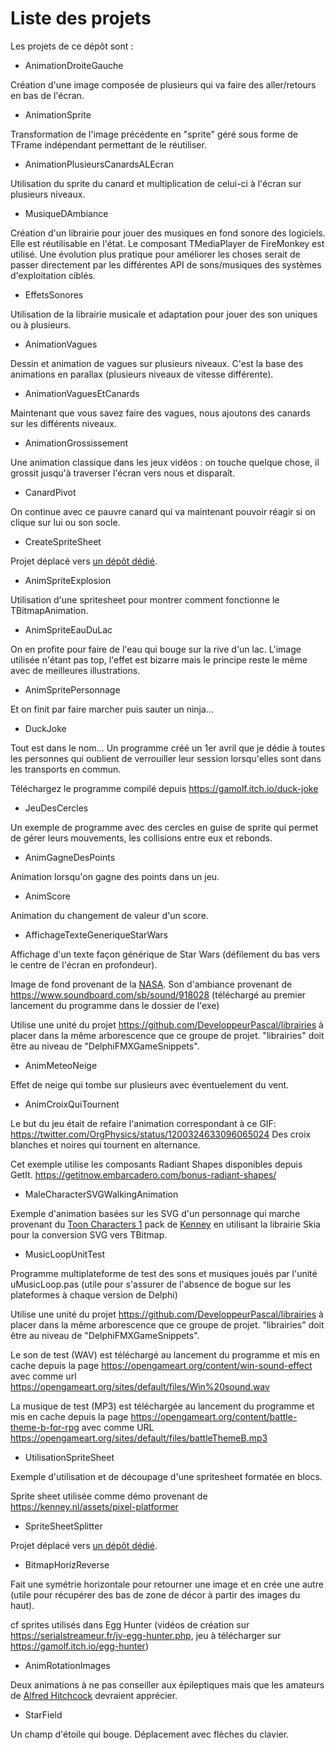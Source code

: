 # Liste des projets

Les projets de ce dépôt sont :

* AnimationDroiteGauche

Création d'une image composée de plusieurs qui va faire des aller/retours en bas de l'écran.

* AnimationSprite

Transformation de l'image précédente en "sprite" géré sous forme de TFrame indépendant permettant de le réutiliser.

* AnimationPlusieursCanardsALEcran

Utilisation du sprite du canard et multiplication de celui-ci à l'écran sur plusieurs niveaux.

* MusiqueDAmbiance

Création d'un librairie pour jouer des musiques en fond sonore des logiciels. Elle est réutilisable en l'état.
Le composant TMediaPlayer de FireMonkey est utilisé. Une évolution plus pratique pour améliorer les choses serait de passer directement par les différentes API de sons/musiques des systèmes d'exploitation ciblés.

* EffetsSonores

Utilisation de la librairie musicale et adaptation pour jouer des son uniques ou à plusieurs.

* AnimationVagues

Dessin et animation de vagues sur plusieurs niveaux. C'est la base des animations en parallax (plusieurs niveaux de vitesse différente).

* AnimationVaguesEtCanards

Maintenant que vous savez faire des vagues, nous ajoutons des canards sur les différents niveaux.

* AnimationGrossissement

Une animation classique dans les jeux vidéos : on touche quelque chose, il grossit jusqu'à traverser l'écran vers nous et disparaît.

* CanardPivot

On continue avec ce pauvre canard qui va maintenant pouvoir réagir si on clique sur lui ou son socle.

* CreateSpriteSheet

Projet déplacé vers [un dépôt dédié](https://github.com/DeveloppeurPascal/Spritesheet-Creator).

* AnimSpriteExplosion

Utilisation d'une spritesheet pour montrer comment fonctionne le TBitmapAnimation.

* AnimSpriteEauDuLac

On en profite pour faire de l'eau qui bouge sur la rive d'un lac. L'image utilisée n'étant pas top, l'effet est bizarre mais le principe reste le même avec de meilleures illustrations.

* AnimSpritePersonnage

Et on finit par faire marcher puis sauter un ninja...

* DuckJoke

Tout est dans le nom... Un programme créé un 1er avril que je dédie à toutes les personnes qui oublient de verrouiller leur session lorsqu'elles sont dans les transports en commun.

Téléchargez le programme compilé depuis https://gamolf.itch.io/duck-joke

* JeuDesCercles

Un exemple de programme avec des cercles en guise de sprite qui permet de gérer leurs mouvements, les collisions entre eux et rebonds.

* AnimGagneDesPoints

Animation lorsqu'on gagne des points dans un jeu.

* AnimScore

Animation du changement de valeur d'un score.

* AffichageTexteGeneriqueStarWars

Affichage d'un texte façon générique de Star Wars (défilement du bas vers le centre de l'écran en profondeur).

Image de fond provenant de la [NASA](https://github.com/DeveloppeurPascal/DelphiFMXGameSnippets/tree/main/AffichageTexteGeneriqueStarWars/NASA/README.md).
Son d'ambiance provenant de https://www.soundboard.com/sb/sound/918028
(téléchargé au premier lancement du programme dans le dossier de l'exe)

Utilise une unité du projet https://github.com/DeveloppeurPascal/librairies à placer dans la même arborescence que ce groupe de projet. "librairies" doit être au niveau de "DelphiFMXGameSnippets".

* AnimMeteoNeige

Effet de neige qui tombe sur plusieurs avec éventuelement du vent.

* AnimCroixQuiTournent

Le but du jeu était de refaire l'animation correspondant à ce GIF:
https://twitter.com/OrgPhysics/status/1200324633096065024
Des croix blanches et noires qui tournent en alternance.

Cet exemple utilise les composants Radiant Shapes disponibles depuis GetIt.
https://getitnow.embarcadero.com/bonus-radiant-shapes/

* MaleCharacterSVGWalkingAnimation

Exemple d'animation basées sur les SVG d'un personnage qui marche provenant du [Toon Characters 1](https://www.kenney.nl/assets/toon-characters-1) pack de [Kenney](https://www.kenney.nl/) en utilisant la librairie Skia pour la conversion SVG vers TBitmap.

* MusicLoopUnitTest

Programme multiplateforme de test des sons et musiques joués par l'unité uMusicLoop.pas
(utile pour s'assurer de l'absence de bogue sur les plateformes à chaque version de Delphi)

Utilise une unité du projet https://github.com/DeveloppeurPascal/librairies à placer dans la même arborescence que ce groupe de projet. "librairies" doit être au niveau de "DelphiFMXGameSnippets".

Le son de test (WAV) est téléchargé au lancement du programme et mis en cache depuis la page https://opengameart.org/content/win-sound-effect avec comme url https://opengameart.org/sites/default/files/Win%20sound.wav

La musique de test (MP3) est téléchargée au lancement du programme et mis en cache depuis la page https://opengameart.org/content/battle-theme-b-for-rpg avec comme URL https://opengameart.org/sites/default/files/battleThemeB.mp3

* UtilisationSpriteSheet

Exemple d'utilisation et de découpage d'une spritesheet formatée en blocs.

Sprite sheet utilisée comme démo provenant de https://kenney.nl/assets/pixel-platformer

* SpriteSheetSplitter

Projet déplacé vers [un dépôt dédié](https://github.com/DeveloppeurPascal/Spritesheet-Splitter).

* BitmapHorizReverse

Fait une symétrie horizontale pour retourner une image et en crée une autre (utile pour récupérer des bas de zone de décor à partir des images du haut).

cf sprites utilisés dans Egg Hunter (vidéos de création sur https://serialstreameur.fr/jv-egg-hunter.php, jeu à télécharger sur https://gamolf.itch.io/egg-hunter)

* AnimRotationImages

Deux animations à ne pas conseiller aux épileptiques mais que les amateurs de [Alfred Hitchcock](https://fr.wikipedia.org/wiki/Alfred_Hitchcock) devraient apprécier.

* StarField

Un champ d'étoile qui bouge. Déplacement avec flèches du clavier.
